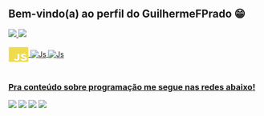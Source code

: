 ## Bem-vindo(a) ao perfil do GuilhermeFPrado 😁

 <div>
   <a href="https://github.com/GuilhermeFPrado">
   <img height="180em" src="https://github-readme-stats.vercel.app/api?username=GuilhermeFPrado&show_icons=true&theme=tokyonight&include_all_commits=true&count_private=true"/>
   <img height="180em" src="https://github-readme-stats.vercel.app/api/top-langs/?username=GuilhermeFPrado&layout=compact&langs_count=6&theme=tokyonight"/>
</div>    
<div style="display: inline_block"><br>
  <img align="center" alt="Js" height="30" width="40" src="https://raw.githubusercontent.com/devicons/devicon/master/icons/javascript/javascript-plain.svg">
  <img align="center" alt="Js" height="30" width="40" src="https://cdn.jsdelivr.net/gh/devicons/devicon@latest/icons/html5/html5-original.svg" />  
  <img align="center" alt="Js" height="30" width="40" src="https://cdn.jsdelivr.net/gh/devicons/devicon@latest/icons/css3/css3-original.svg" />        
 
</div>
 
<br>
 
### Pra conteúdo sobre programação me segue nas redes abaixo!
 
<div>
  <a href="" target="_blank"><img src="https://img.shields.io/badge/-Instagram-%23E4405F?style=for-the-badge&logo=instagram&logoColor=white" target="_blank"></a>
 <a href="" target="_blank"><img src="https://img.shields.io/badge/Discord-7289DA?style=for-the-badge&logo=discord&logoColor=white" target="_blank"></a>
  <a href =""><img src="https://img.shields.io/badge/-Gmail-%23333?style=for-the-badge&logo=gmail&logoColor=white" target="_blank"></a>
  <a href="https://www.linkedin.com/in/guilherme-aparecido-ferreira-do-prado-757a42157" target="_blank"><img src="https://img.shields.io/badge/-LinkedIn-%230077B5?style=for-the-badge&logo=linkedin&logoColor=white" target="_blank"></a>
</div>

